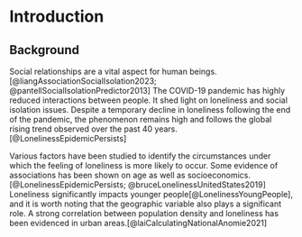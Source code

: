 # Introduction
## Background
Social relationships are a vital aspect for human beings.[@liangAssociationSocialIsolation2023; @pantellSocialIsolationPredictor2013]
The COVID-19 pandemic has highly reduced interactions between people. It shed light on loneliness and social isolation issues.
Despite a temporary decline in loneliness following the end of the pandemic,
the phenomenon remains high and follows the global rising trend observed over the past 40 years.[@LonelinessEpidemicPersists]

Various factors have been studied to identify the circumstances under which the feeling of loneliness is more likely to occur.
Some evidence of associations has been shown on age as well as socioeconomics.[@LonelinessEpidemicPersists; @bruceLonelinessUnitedStates2019]
Loneliness significantly impacts younger people[@LonelinessYoungPeople], and it is worth noting that the geographic variable also
plays a significant role. A strong correlation between population density and loneliness has been evidenced in urban areas.[@laiCalculatingNationalAnomie2021]